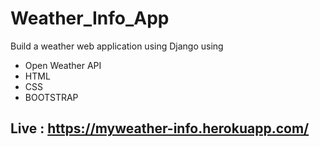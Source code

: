 # Weather_Info_App
Build a weather web application using Django using 

* Open Weather API
* HTML
* CSS
* BOOTSTRAP

## Live : https://myweather-info.herokuapp.com/
